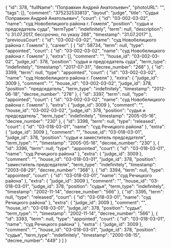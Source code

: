 {
    "id": 378,
    "fullName": "Поправкин Андрей Анатольевич",
    "photoURL": "",
    "tags": [],
    "comment": "375232533813",
    "layout": "judge",
    "title": "Судья Поправкин Андрей Анатольевич",
    "court": {
        "id": "03-002-03-02",
        "name": "суд Новобелицкого района г. Гомеля",
        "position": "судья и председатель суда",
        "termType": "indefinitely",
        "term": null,
        "description": "c 31.07.2017, бессрочно, по указу 268",
        "timestamp": "31.07.2017"
    },
    "previousCourt": {
        "id": "03-002-03-02",
        "name": "суд Новобелицкого района г. Гомеля"
    },
    "career": [
        {
            "id": 58734,
            "term": null,
            "type": "appointed",
            "court": {
                "id": "03-002-03-02",
                "name": "суд Новобелицкого района г. Гомеля"
            },
            "extra": [],
            "comment": "",
            "house_id": "03-002-03-02",
            "judge_id": 378,
            "position": "судья и председатель суда",
            "term_type": "indefinitely",
            "timestamp": "2017-07-31",
            "decree_number": "268"
        },
        {
            "id": 3399,
            "term": null,
            "type": "appointed",
            "court": {
                "id": "03-002-03-02",
                "name": "суд Новобелицкого района г. Гомеля"
            },
            "extra": {
                "judge_id": 3009
            },
            "comment": "",
            "house_id": "03-002-03-02",
            "judge_id": 378,
            "position": "председатель",
            "term_type": "indefinitely",
            "timestamp": "2012-06-18",
            "decree_number": "278"
        },
        {
            "id": 3397,
            "term": null,
            "type": "appointed",
            "court": {
                "id": "03-002-03-02",
                "name": "суд Новобелицкого района г. Гомеля"
            },
            "extra": {
                "judge_id": 3009
            },
            "comment": "",
            "house_id": "03-002-03-02",
            "judge_id": 378,
            "position": "судья и председатель",
            "term_type": "indefinitely",
            "timestamp": "2005-05-16",
            "decree_number": "230"
        },
        {
            "id": 3398,
            "term": null,
            "type": "released",
            "court": {
                "id": "03-018-03-01",
                "name": "суд Речицкого района"
            },
            "extra": {
                "judge_id": 3009
            },
            "comment": "",
            "house_id": "03-018-03-01",
            "judge_id": 378,
            "position": "судья и заместитель председателя",
            "term_type": "",
            "timestamp": "2005-05-16",
            "decree_number": "230"
        },
        {
            "id": 3396,
            "term": null,
            "type": "appointed",
            "court": {
                "id": "03-018-03-01",
                "name": "суд Речицкого района"
            },
            "extra": {
                "judge_id": 3009
            },
            "comment": "",
            "house_id": "03-018-03-01",
            "judge_id": 378,
            "position": "заместитель председателя",
            "term_type": "indefinitely",
            "timestamp": "2003-08-29",
            "decree_number": "368"
        },
        {
            "id": 3394,
            "term": null,
            "type": "appointed",
            "court": {
                "id": "03-018-03-01",
                "name": "суд Речицкого района"
            },
            "extra": {
                "judge_id": 3009
            },
            "comment": "",
            "house_id": "03-018-03-01",
            "judge_id": 378,
            "position": "судья",
            "term_type": "indefinitely",
            "timestamp": "2002-11-14",
            "decree_number": "566"
        },
        {
            "id": 3395,
            "term": null,
            "type": "released",
            "court": {
                "id": "03-018-03-01",
                "name": "суд Речицкого района"
            },
            "extra": {
                "judge_id": 3009
            },
            "comment": "",
            "house_id": "03-018-03-01",
            "judge_id": 378,
            "position": "судья",
            "term_type": "",
            "timestamp": "2002-11-14",
            "decree_number": "566"
        },
        {
            "id": 3393,
            "term": null,
            "type": "appointed",
            "court": {
                "id": "03-018-03-01",
                "name": "суд Речицкого района"
            },
            "extra": {
                "judge_id": 3009
            },
            "comment": "",
            "house_id": "03-018-03-01",
            "judge_id": 378,
            "position": "судья",
            "term_type": "indefinitely",
            "timestamp": "2000-08-15",
            "decree_number": "449"
        }
    ]
}